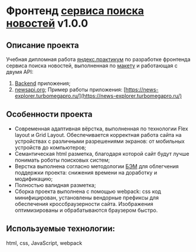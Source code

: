 # Фронтенд [сервиса поиска новостей](https://news-explorer.turbomegapro.ru/) v1.0.0

## Описание проекта
Учебная дипломная работа [яндекс.практикум](https://praktikum.yandex.ru/) по разработке фронтенда сервиса поиска новостей, выполненная по [макету](https://www.figma.com/file/Dhl21eRzzbFMBe0DU9SglF/Diploma-WEB-v2.0-(for-students)?node-id=157%3A1528) и работающая с двумя API:
1. [Backend](https://github.com/yagushevskij/search-news-api) приложения;
2. [newsapi.org](https://newsapi.org);
Пример работы приложения: [https://news-explorer.turbomegapro.ru/](https://news-explorer.turbomegapro.ru/)

## Особенности проекта
- Современная адаптивная вёрстка, выполненная по технологии Flex layout и Grid Layout. 
Обеспечивается корректная работа сайта на устройствах с различными разрешениями экранов: от мобильных устройств до компьютеров;
- Семантическая html разметка, благодаря которой сайт будут лучше понимать роботы поисковых систем;
- Верстка выполнена согласно методологии [БЭМ](https://ru.bem.info/) для облегчения поддержки проекта: снижения времени на доработку и модификацию;
- Полностью валидная разметка;
- Сборка проекта выполнена с помощью webpack: css код минифицирован, установлены вендорные префиксы для обеспечения кроссбраузерности сайта.
Изображения оптимизированы и обрабатываются браузером быстро.

## Используемые технологии:
html, css, JavaScript, webpack
